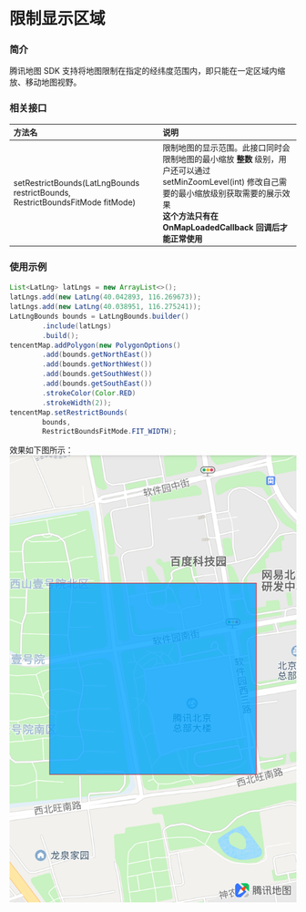 # 限制显示区域

### 简介
腾讯地图 SDK 支持将地图限制在指定的经纬度范围内，即只能在一定区域内缩放、移动地图视野。

### 相关接口

| 方法名 | 说明 |
| :- | :- |
| setRestrictBounds(LatLngBounds restrictBounds, RestrictBoundsFitMode fitMode) | 限制地图的显示范围。此接口同时会限制地图的最小缩放 __整数__ 级别，用户还可以通过 setMinZoomLevel(int) 修改自己需要的最小缩放级别获取需要的展示效果<br>__这个方法只有在 OnMapLoadedCallback 回调后才能正常使用__|

### 使用示例

```java
List<LatLng> latLngs = new ArrayList<>();
latLngs.add(new LatLng(40.042893, 116.269673));
latLngs.add(new LatLng(40.038951, 116.275241));
LatLngBounds bounds = LatLngBounds.builder()
        .include(latLngs)
        .build();
tencentMap.addPolygon(new PolygonOptions()
        .add(bounds.getNorthEast())
        .add(bounds.getNorthWest())
        .add(bounds.getSouthWest())
        .add(bounds.getSouthEast())
        .strokeColor(Color.RED)
        .strokeWidth(2));
tencentMap.setRestrictBounds(
        bounds,
        RestrictBoundsFitMode.FIT_WIDTH);
```

效果如下图所示：
![限制区域](../images/camera/restrict-bound.png)